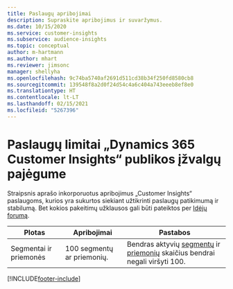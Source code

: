 ```yaml
---
title: Paslaugų apribojimai
description: Supraskite apribojimus ir suvaržymus.
ms.date: 10/15/2020
ms.service: customer-insights
ms.subservice: audience-insights
ms.topic: conceptual
author: m-hartmann
ms.author: mhart
ms.reviewer: jimsonc
manager: shellyha
ms.openlocfilehash: 9c74ba5740af2691d511cd38b34f250fd8580cb8
ms.sourcegitcommit: 139548f8a2d0f24d54c4a6c404a743eeeb8ef8e0
ms.translationtype: HT
ms.contentlocale: lt-LT
ms.lasthandoff: 02/15/2021
ms.locfileid: "5267396"
---
```

# <a name="service-limits-in-dynamics-365-customer-insights-audience-insights-capability"></a>Paslaugų limitai „Dynamics 365 Customer Insights“ publikos įžvalgų pajėgume

Straipsnis aprašo inkorporuotus apribojimus „Customer Insights“ paslaugoms, kurios yra sukurtos siekiant užtikrinti paslaugų patikimumą ir stabilumą. Bet kokios pakeitimų užklausos gali būti pateiktos per [Idėjų forumą](https://go.microsoft.com/fwlink/?linkid=2074172). 
 
| Plotas  | Apribojimai  | Pastabos |
|-------------|---------------------------------------------------------------------|---------------------------------------------------------------------|
| Segmentai ir priemonės | 100 segmentų ar priemonių. | Bendras aktyvių [segmentų](segments.md) ir [priemonių](measures.md) skaičius bendrai negali viršyti 100.  |


[!INCLUDE[footer-include](../includes/footer-banner.md)]